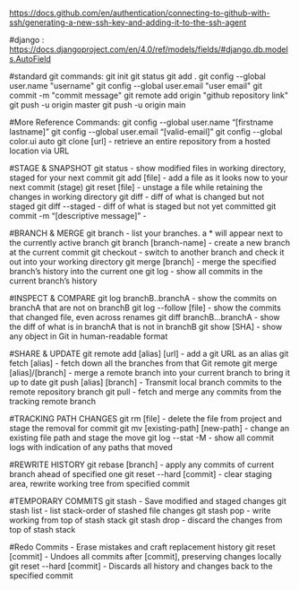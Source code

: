https://docs.github.com/en/authentication/connecting-to-github-with-ssh/generating-a-new-ssh-key-and-adding-it-to-the-ssh-agent

#django : 
https://docs.djangoproject.com/en/4.0/ref/models/fields/#django.db.models.AutoField

#standard git commands:
git init
git status
git add .
git config --global user.name "username"
git config --global user.email "user email"
git commit -m "commit message"
git remote add origin "github repository link"
git push -u origin master
git push -u origin main

#More Reference Commands:
git config --global user.name “[firstname lastname]”
git config --global user.email “[valid-email]”
git config --global color.ui auto 
git clone [url]  - retrieve an entire repository from a hosted location via URL

#STAGE & SNAPSHOT 
git status - show modified files in working directory, staged for your next commit
git add [file]  - add a file as it looks now to your next commit (stage)
git reset [file] - unstage a file while retaining the changes in working directory
git diff - diff of what is changed but not staged
git diff --staged - diff of what is staged but not yet committed
git commit -m “[descriptive message]” - 

#BRANCH & MERGE
git branch - list your branches. a * will appear next to the currently active branch
git branch [branch-name] - create a new branch at the current commit
git checkout - switch to another branch and check it out into your working directory 
git merge [branch] - merge the specified branch’s history into the current one
git log - show all commits in the current branch’s history

#INSPECT & COMPARE
git log branchB..branchA - show the commits on branchA that are not on branchB
git log --follow [file] - show the commits that changed file, even across renames
git diff branchB...branchA - show the diff of what is in branchA that is not in branchB
git show [SHA] - show any object in Git in human-readable format

#SHARE & UPDATE
git remote add [alias] [url] - add a git URL as an alias 
git fetch [alias] - fetch down all the branches from that Git remote
git merge [alias]/[branch] - merge a remote branch into your current branch to bring it up to date
git push [alias] [branch] - Transmit local branch commits to the remote repository branch
git pull  - fetch and merge any commits from the tracking remote branch

#TRACKING PATH CHANGES
git rm [file] - delete the file from project and stage the removal for commit
git mv [existing-path] [new-path] - change an existing file path and stage the move
git log --stat -M - show all commit logs with indication of any paths that moved

#REWRITE HISTORY
git rebase [branch] - apply any commits of current branch ahead of specified one
git reset --hard [commit] - clear staging area, rewrite working tree from specified commit

#TEMPORARY COMMITS
git stash - Save modified and staged changes
git stash list - list stack-order of stashed file changes
git stash pop - write working from top of stash stack
git stash drop - discard the changes from top of stash stack

#Redo Commits - Erase mistakes and craft replacement history
git reset [commit] - Undoes all commits after [commit], preserving changes locally
git reset --hard [commit] - Discards all history and changes back to the specified commit


